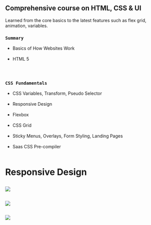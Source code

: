 ## Comprehensive course on HTML, CSS & UI

Learned from the core basics to the latest features such as flex grid, animation, variables.

### `Summary`
<ul><li>Basics of How Websites Work</li> <br>
<li>HTML 5</li></ul> <br>

##


### `CSS Fundamentals`
<ul>
<li>CSS Variables, Transform, Pseudo Selector</li> <br>
  <li>Responsive Design</li> <br>
  <li>Flexbox</li> <br>
  <li>CSS Grid</li> <br>
  <li>Sticky Menus, Overlays, Form Styling, Landing Pages</li> <br>
  <li>Saas CSS Pre-compiler</li> <br>
  </ul>
  
 
  
 ##
  <p align='center'>
  <h1>Responsive Design</h1>  
  </p>
 
 ##

 
 
 
 ![](hotel_1.gif)
 <br>
 ##
 
 
 ![](hotel_2.gif)
 <br>
 
 ##
 
 ![](hotel_3.gif)
 
 
 
 
